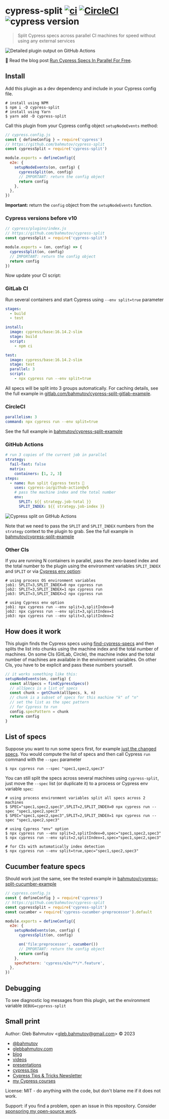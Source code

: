 # cypress-split [![ci](https://github.com/bahmutov/cypress-split/actions/workflows/ci.yml/badge.svg?branch=main)](https://github.com/bahmutov/cypress-split/actions/workflows/ci.yml) [![CircleCI](https://dl.circleci.com/status-badge/img/gh/bahmutov/cypress-split/tree/main.svg?style=svg)](https://dl.circleci.com/status-badge/redirect/gh/bahmutov/cypress-split/tree/main) ![cypress version](https://img.shields.io/badge/cypress-12.3.0-brightgreen)

> Split Cypress specs across parallel CI machines for speed
> without using any external services

![Detailed plugin output on GitHub Actions](./images/details.png)

📝 Read the blog post [Run Cypress Specs In Parallel For Free](https://glebbahmutov.com/blog/cypress-parallel-free/).

## Install

Add this plugin as a dev dependency and include in your Cypress config file.

```
# install using NPM
$ npm i -D cypress-split
# install using Yarn
$ yarn add -D cypress-split
```

Call this plugin from your Cypress config object `setupNodeEvents` method:

```js
// cypress.config.js
const { defineConfig } = require('cypress')
// https://github.com/bahmutov/cypress-split
const cypressSplit = require('cypress-split')

module.exports = defineConfig({
  e2e: {
    setupNodeEvents(on, config) {
      cypressSplit(on, config)
      // IMPORTANT: return the config object
      return config
    },
  },
})
```

**Important:** return the `config` object from the `setupNodeEvents` function.

### Cypress versions before v10

```js
// cypress/plugins/index.js
// https://github.com/bahmutov/cypress-split
const cypressSplit = require('cypress-split')

module.exports = (on, config) => {
  cypressSplit(on, config)
  // IMPORTANT: return the config object
  return config
})
```

Now update your CI script:

### GitLab CI

Run several containers and start Cypress using `--env split=true` parameter

```yml
stages:
  - build
  - test

install:
  image: cypress/base:16.14.2-slim
  stage: build
  script:
    - npm ci

test:
  image: cypress/base:16.14.2-slim
  stage: test
  parallel: 3
  script:
    - npx cypress run --env split=true
```

All specs will be split into 3 groups automatically. For caching details, see the full example in [gitlab.com/bahmutov/cypress-split-gitlab-example](https://gitlab.com/bahmutov/cypress-split-gitlab-example).

### CircleCI

```yml
parallelism: 3
command: npx cypress run --env split=true
```

See the full example in [bahmutov/cypress-split-example](https://github.com/bahmutov/cypress-split-example)

### GitHub Actions

```yml
# run 3 copies of the current job in parallel
strategy:
  fail-fast: false
  matrix:
    containers: [1, 2, 3]
steps:
  - name: Run split Cypress tests 🧪
    uses: cypress-io/github-action@v5
    # pass the machine index and the total number
    env:
      SPLIT: ${{ strategy.job-total }}
      SPLIT_INDEX: ${{ strategy.job-index }}
```

![Cypress split on GitHub Actions](./images/split.png)

Note that we need to pass the `SPLIT` and `SPLIT_INDEX` numbers from the `strategy` context to the plugin to grab. See the full example in [bahmutov/cypress-split-example](https://github.com/bahmutov/cypress-split-example)

### Other CIs

If you are running N containers in parallel, pass the zero-based index and the total number to the plugin using the environment variables `SPLIT_INDEX` and `SPLIT` or via [Cypress env option](https://on.cypress.io/environment-variables):

```
# using process OS environment variables
job1: SPLIT=3,SPLIT_INDEX=0 npx cypress run
job2: SPLIT=3,SPLIT_INDEX=1 npx cypress run
job3: SPLIT=3,SPLIT_INDEX=2 npx cypress run

# using Cypress env option
job1: npx cypress run --env split=3,splitIndex=0
job2: npx cypress run --env split=3,splitIndex=1
job3: npx cypress run --env split=3,splitIndex=2
```

## How does it work

This plugin finds the Cypress specs using [find-cypress-specs](https://github.com/bahmutov/find-cypress-specs) and then splits the list into chunks using the machine index and the total number of machines. On some CIs (GitLab, Circle), the machine index and the total number of machines are available in the environment variables. On other CIs, you have to be explicit and pass these numbers yourself.

```js
// it works something like this:
setupNodeEvents(on, config) {
  const allSpecs = findCypressSpecs()
  // allSpecs is a list of specs
  const chunk = getChunk(allSpecs, k, n)
  // chunk is a subset of specs for this machine "k" of "n"
  // set the list as the spec pattern
  // for Cypress to run
  config.specPattern = chunk
  return config
}
```

## List of specs

Suppose you want to run some specs first, for example [just the changed specs](https://glebbahmutov.com/blog/trace-changed-specs/). You would compute the list of specs and then call Cypress `run` command with the `--spec` parameter

```
$ npx cypress run --spec "spec1,spec2,spec3"
```

You can still split the specs across several machines using `cypress-split`, just move the `--spec` list (or duplicate it) to a process or Cypress env variable `spec`:

```
# using process environment variables split all specs across 2 machines
$ SPEC="spec1,spec2,spec3",SPLIT=2,SPLIT_INDEX=0 npx cypress run --spec "spec1,spec2,spec3"
$ SPEC="spec1,spec2,spec3",SPLIT=2,SPLIT_INDEX=1 npx cypress run --spec "spec1,spec2,spec3"

# using Cypress "env" option
$ npx cypress run --env split=2,splitIndex=0,spec="spec1,spec2,spec3"
$ npx cypress run --env split=2,splitIndex=1,spec="spec1,spec2,spec3"

# for CIs with automatically index detection
$ npx cypress run --env split=true,spec="spec1,spec2,spec3"
```

## Cucumber feature specs

Should work just the same, see the tested example in [bahmutov/cypress-split-cucumber-example](https://github.com/bahmutov/cypress-split-cucumber-example)

```js
// cypress.config.js
const { defineConfig } = require('cypress')
// https://github.com/bahmutov/cypress-split
const cypressSplit = require('cypress-split')
const cucumber = require('cypress-cucumber-preprocessor').default

module.exports = defineConfig({
  e2e: {
    setupNodeEvents(on, config) {
      cypressSplit(on, config)

      on('file:preprocessor', cucumber())
      // IMPORTANT: return the config object
      return config
    },
    specPattern: 'cypress/e2e/**/*.feature',
  },
})
```

## Debugging

To see diagnostic log messages from this plugin, set the environment variable `DEBUG=cypress-split`

## Small print

Author: Gleb Bahmutov &lt;gleb.bahmutov@gmail.com&gt; &copy; 2023

- [@bahmutov](https://twitter.com/bahmutov)
- [glebbahmutov.com](https://glebbahmutov.com)
- [blog](https://glebbahmutov.com/blog)
- [videos](https://www.youtube.com/glebbahmutov)
- [presentations](https://slides.com/bahmutov)
- [cypress.tips](https://cypress.tips)
- [Cypress Tips & Tricks Newsletter](https://cypresstips.substack.com/)
- [my Cypress courses](https://cypress.tips/courses)

License: MIT - do anything with the code, but don't blame me if it does not work.

Support: if you find a problem, open an issue in this repository. Consider [sponsoring my open-source work](https://github.com/sponsors/bahmutov).
